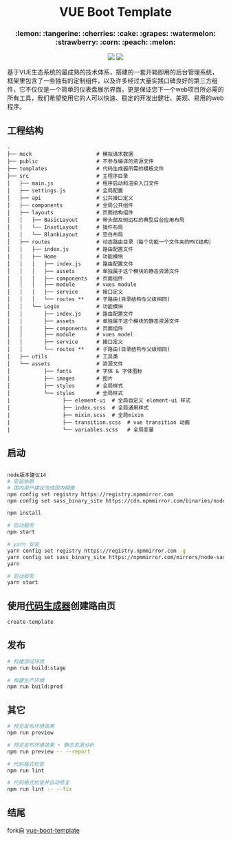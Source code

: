 <h1 align="center">VUE Boot Template</h1>
<h3 align="center">:lemon: :tangerine: :cherries: :cake: :grapes: :watermelon: :strawberry: :corn: :peach: :melon:</h3>

<p align="center">
  <img src="https://img.shields.io/badge/license-MIT-brightgreen.svg">
  <img src="https://img.shields.io/badge/developing%20with-VUE%20BOOT%20Template-2077ff.svg">
</p>

基于VUE生态系统的最成熟的技术体系，搭建的一套开箱即用的后台管理系统，框架里包含了一些独有的定制组件，以及许多经过大量实践口碑良好的第三方组件，它不仅仅是一个简单的仪表盘展示界面，更是保证您下一个web项目所必需的所有工具，我们希望使用它的人可以快速、稳定的开发出健壮、美观、易用的web程序。

## 工程结构
```
.
├── mock                     # 模拟请求数据
├── public                   # 不参与编译的资源文件
├── templates                # 代码生成器所需的模板文件
├── src                      # 主程序目录
│   ├── main.js              # 程序启动和渲染入口文件
│   ├── settings.js          # 全局配置
│   ├── api                  # 公共接口定义
│   ├── components           # 全局公共组件
│   ├── layouts              # 页面结构组件
│   │   ├── BasicLayout      # 带头部及侧边栏的典型后台应用布局
│   │   └── InsetLayout      # 插件布局
│   │   └── BlankLayout      # 空白布局
│   ├── routes               # 动态路由目录（每个功能一个文件夹的MVC结构）
│   │   ├── index.js         # 路由配置文件
│   │   ├── Home             # 功能模块
│   │   │   ├── index.js     # 路由配置文件
│   │   │   ├── assets       # 单独属于这个模块的静态资源文件
│   │   │   ├── components   # 页面组件
│   │   │   ├── module       # vues module
│   │   │   ├── service      # 接口定义
│   │   │   └── routes **    # 子路由(目录结构与父级相同)
│   │   └── Login            # 功能模块
│   │       ├── index.js     # 路由配置文件
│   │       ├── assets       # 单独属于这个模块的静态资源文件
│   │       ├── components   # 页面组件
│   │       ├── module       # vues model
│   │       ├── service      # 接口定义
│   │       └── routes **    # 子路由(目录结构与父级相同)
│   ├── utils                # 工具类
│   └── assets               # 资源文件
│           ├── fonts        # 字体 & 字体图标
│           ├── images       # 图片
│           ├── styles       # 全局样式
│           └── styles       # 全局样式
|                 ├── element-ui  # 全局自定义 element-ui 样式
|                 ├── index.scss  # 全局通用样式
|                 ├── mixin.scss  # 全局mixin
|                 ├── transition.scss  # vue transition 动画
|                 └── variables.scss   # 全局变量
```

## 启动

```bash

node版本建议14
# 安装依赖
# 国内用户建议改成国内镜像
npm config set registry https://registry.npmmirror.com
npm config set sass_binary_site https://cdn.npmmirror.com/binaries/node-sass

npm install

# 启动服务
npm start

# yarn 安装
yarn config set registry https://registry.npmmirror.com -g
yarn config set sass_binary_site https://npmmirror.com/mirrors/node-sass
yarn

# 启动服务
yarn start
```

## 使用[代码生成器](https://github.com/weiq/boot-template-cli)创建路由页
```bash
create-template
```

## 发布

```bash
# 构建测试环境
npm run build:stage

# 构建生产环境
npm run build:prod
```

## 其它

```bash
# 预览发布环境效果
npm run preview

# 预览发布环境效果 + 静态资源分析
npm run preview -- --report

# 代码格式检查
npm run lint

# 代码格式检查并自动修复
npm run lint -- --fix
```

## 结尾

fork自 [vue-boot-template](https://github.com/LANIF-UI/vue-boot-template)
